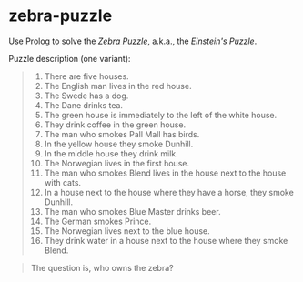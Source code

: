 # zebra-puzzle
Use Prolog to solve the [*Zebra Puzzle*](https://en.wikipedia.org/wiki/Zebra_Puzzle), a.k.a., the *Einstein's Puzzle*.

Puzzle description (one variant): 
>1. There are five houses.
>2. The English man lives in the red house.
>3. The Swede has a dog.
>4. The Dane drinks tea.
>5. The green house is immediately to the left of the white house.
>6. They drink coffee in the green house.
>7. The man who smokes Pall Mall has birds.
>8. In the yellow house they smoke Dunhill.
>9. In the middle house they drink milk.
>10. The Norwegian lives in the first house.
>11. The man who smokes Blend lives in the house next to the house with cats.
>12. In a house next to the house where they have a horse, they smoke Dunhill.
>13. The man who smokes Blue Master drinks beer.
>14. The German smokes Prince.
>15. The Norwegian lives next to the blue house.
>16. They drink water in a house next to the house where they smoke Blend.

>The question is, who owns the zebra?
